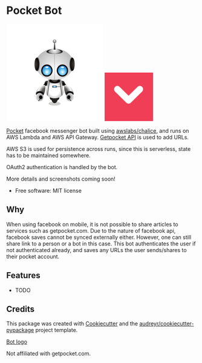 Pocket Bot
===========

![Pocket Bot](images/bot-icon3.png)
![getpocket logo](images/pocket-logo2.png)

[Pocket](https://getpocket.com) facebook messenger bot built using [awslabs/chalice](https://github.com/awslabs/chalice), and runs on AWS Lambda and AWS API Gateway.
[Getpocket API](https://getpocket.com/developer/) is used to add URLs.

AWS S3 is used for persistence across runs, since this is serverless, state has to be maintained somewhere.

OAuth2 authentication is handled by the bot.

More details and screenshots coming soon!

-   Free software: MIT license

Why 
--------
When using facebook on mobile, it is not possible to share articles
to services such as getpocket.com. Due to the nature of facebook api, facebook saves cannot be synced externally either.
However, one can still share link to a person or a bot in this case. 
This bot authenticates the user if not authenticated already, and saves any URLs the user sends/shares to their pocket account.

Features
--------

-   TODO

Credits
-------

This package was created with
[Cookiecutter](https://github.com/audreyr/cookiecutter) and the
[audreyr/cookiecutter-pypackage](https://github.com/audreyr/cookiecutter-pypackage)
project template.

[Bot logo](https://pixabay.com/p-807306/?no_redirect)

Not affiliated with getpocket.com.
